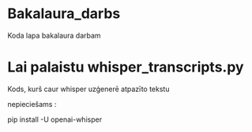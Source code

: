 # Bakalaura_darbs

Koda lapa bakalaura darbam



# Lai palaistu whisper_transcripts.py
Kods, kurš caur whisper uzģenerē atpazīto tekstu

nepieciešams : 

pip install -U openai-whisper

